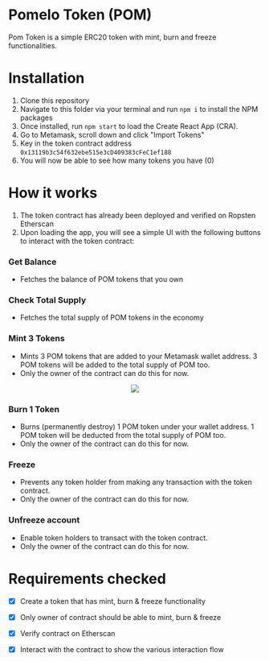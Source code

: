 # Pomelo Token (POM)

Pom Token is a simple ERC20 token with mint, burn and freeze functionalities.

# Installation

1. Clone this repository
2. Navigate to this folder via your terminal and run ```npm i``` to install the NPM packages
3. Once installed, run `npm start` to load the Create React App (CRA).
4. Go to Metamask, scroll down and click "Import Tokens"
5. Key in the token contract address ```0x13119b3c54f632ebe515e3cD409383cFeC1ef188```
6. You will now be able to see how many tokens you have (0)

#  How it works

1. The token contract has already been deployed and verified on Ropsten Etherscan
2. Upon loading the app, you will see a simple UI with the following buttons to interact with the token contract:

### Get Balance
- Fetches the balance of POM tokens that you own

### Check Total Supply
- Fetches the total supply of POM tokens in the economy

### Mint 3 Tokens
- Mints 3 POM tokens that are added to your Metamask wallet address. 3 POM tokens will be added to the total supply of POM too.
- Only the owner of the contract can do this for now.

<div align="center">
  <img src="https://user-images.githubusercontent.com/90031266/168688327-c2692c89-0216-4ad8-be9a-8c718dde0f03.gif" />
</div>

### Burn 1 Token
- Burns (permanently destroy) 1 POM token under your wallet address. 1 POM token will be deducted from the total supply of POM too.
- Only the owner of the contract can do this for now.

### Freeze
- Prevents any token holder from making any transaction with the token contract.
- Only the owner of the contract can do this for now.

### Unfreeze account
- Enable token holders to transact with the token contract.
- Only the owner of the contract can do this for now.

# Requirements checked
- [x] Create a token that has mint, burn & freeze functionality
- [x] Only owner of contract should be able to mint, burn & freeze
- [x] Verify contract on Etherscan
- [x] Interact with the contract to show the various interaction flow



